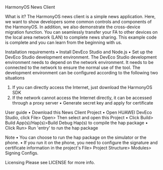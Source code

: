 HarmonyOS News Client

What is it?
The HarmonyOS news client is a simple news application. Here, 
we want to show developers some common controls and components of the HarmonyOS. In addition, 
we also demonstrate the cross-device migration function. 
You can seamlessly transfer your FA to other devices on the local area network (LAN) to complete news sharing. 
This example code is complete and you can learn from the beginning with us.

Installation requirements
• Install DevEco Studio and Node.js
• Set up the DevEco Studio development environment. The DevEco Studio development environment needs to depend on the network environment. It needs to be connected to the network to ensure the normal use of the tool. The development environment can be configured according to the following two situations
1. If you can directly access the Internet, just download the HarmonyOS SDK
2. If the network cannot access the Internet directly, it can be accessed through a proxy server
• Generate secret key and apply for certificate

User guide
• Download this News Client Project
• Open HUAWEI DevEco Studio, click File> Open> Then select and open this Project
• Click Build> Build App(s)/Hap(s)>Build Debug Hap(s) to compile the hap package
• Click Run> Run 'entry' to run the hap package

Note
• You can choose to run the hap package on the simulator or the phone. 
• If you run it on the phone, you need to configure the signature and certificate information in the project's File> Project Structure> Modules> Signing Configs.

Licensing
Please see LICENSE for more info.